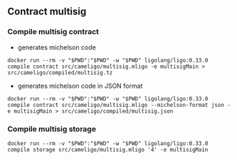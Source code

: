 ## Contract multisig

### Compile multisig contract 
- generates michelson code 
```
docker run --rm -v "$PWD":"$PWD" -w "$PWD" ligolang/ligo:0.33.0 compile contract src/cameligo/multisig.mligo -e multisigMain > src/cameligo/compiled/multisig.tz
```
- generates michelson code in JSON format
```
docker run --rm -v "$PWD":"$PWD" -w "$PWD" ligolang/ligo:0.33.0 compile contract src/cameligo/multisig.mligo --michelson-format json -e multisigMain > src/cameligo/compiled/multisig.json
```

### Compile multisig storage
```
docker run --rm -v "$PWD":"$PWD" -w "$PWD" ligolang/ligo:0.33.0 compile storage src/cameligo/multisig.mligo '4' -e multisigMain
```
